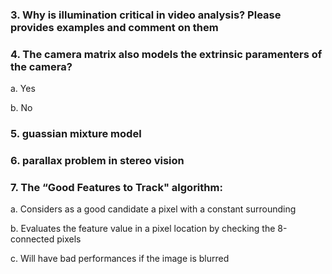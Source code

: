 ### 3. Why is illumination critical in video analysis? Please provides examples and comment on them

### 4. The camera matrix also models the extrinsic paramenters of the camera?

a. Yes

b. No

### 5. guassian mixture model

### 6. parallax problem in stereo vision

### 7. The “Good Features to Track" algorithm:

a. Considers as a good candidate a pixel with a constant surrounding

b. Evaluates the feature value in a pixel location by checking the 8-connected pixels

c. Will have bad performances if the image is blurred